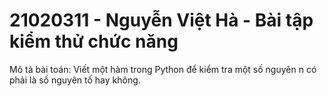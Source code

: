 # 21020311 - Nguyễn Việt Hà - Bài tập kiểm thử chức năng
Mô tả bài toán: Viết một hàm trong Python để kiểm tra một số nguyên n có phải là số nguyên tố hay không.
